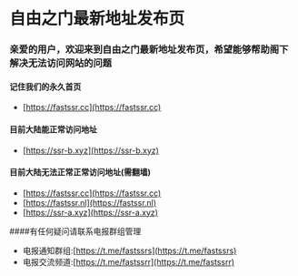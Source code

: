 # 自由之门最新地址发布页

### 亲爱的用户，欢迎来到自由之门最新地址发布页，希望能够帮助阁下解决无法访问网站的问题

#### 记住我们的永久首页
* [https://fastssr.cc](https://fastssr.cc)

#### 目前大陆能正常访问地址


* [https://ssr-b.xyz](https://ssr-b.xyz)

#### 目前大陆无法正常正常访问地址(需翻墙)
* [https://fastssr.cc](https://fastssr.cc)
* [https://fastssr.nl](https://fastssr.nl)
* [https://ssr-a.xyz](https://ssr-a.xyz)

####有任何疑问请联系电报群组管理
* 电报通知群组:[https://t.me/fastssrs](https://t.me/fastssrs)
* 电报交流频道:[https://t.me/fastssrr](https://t.me/fastssrr)
